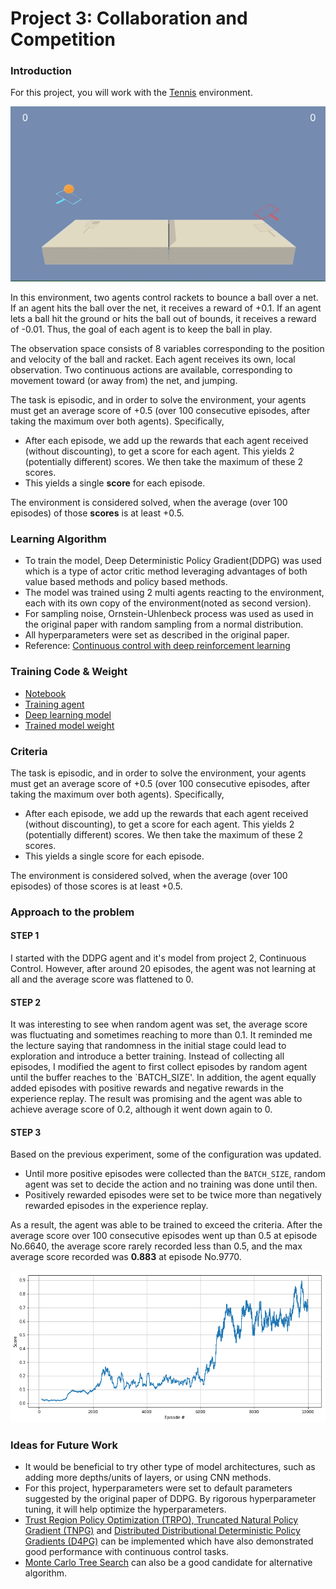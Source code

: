 [//]: # (Image References)

[image1]: result/tennis.gif "Trained Agent"
[image2]: result/scores.png "Score by episodes"
[image3]: result/average_scores.png "Average score by episodes"


# Project 3: Collaboration and Competition

### Introduction

For this project, you will work with the [Tennis](https://github.com/Unity-Technologies/ml-agents/blob/master/docs/Learning-Environment-Examples.md#tennis) environment.

![Trained Agent][image1]

In this environment, two agents control rackets to bounce a ball over a net. If an agent hits the ball over the net, it receives a reward of +0.1.  If an agent lets a ball hit the ground or hits the ball out of bounds, it receives a reward of -0.01.  Thus, the goal of each agent is to keep the ball in play.

The observation space consists of 8 variables corresponding to the position and velocity of the ball and racket. Each agent receives its own, local observation.  Two continuous actions are available, corresponding to movement toward (or away from) the net, and jumping.

The task is episodic, and in order to solve the environment, your agents must get an average score of +0.5 (over 100 consecutive episodes, after taking the maximum over both agents). Specifically,

- After each episode, we add up the rewards that each agent received (without discounting), to get a score for each agent. This yields 2 (potentially different) scores. We then take the maximum of these 2 scores.
- This yields a single **score** for each episode.

The environment is considered solved, when the average (over 100 episodes) of those **scores** is at least +0.5.

### Learning Algorithm

* To train the model, Deep Deterministic Policy Gradient(DDPG) was used which is a type of actor critic method leveraging advantages of both value based methods and policy based methods.
* The model was trained using 2 multi agents reacting to the environment, each with its own copy of the environment(noted as second version).
* For sampling noise, Ornstein-Uhlenbeck process was used as used in the original paper with random sampling from a normal distribution.
* All hyperparameters were set as described in the original paper.
* Reference: [Continuous control with deep reinforcement learning](https://arxiv.org/abs/1509.02971)

### Training Code & Weight

* [Notebook](./Tennis.ipynb)
* [Training agent](./ddpg_agent.py)
* [Deep learning model](./model.py)
* [Trained model weight](./checkpoints)

### Criteria

The task is episodic, and in order to solve the environment, your agents must get an average score of +0.5 (over 100 consecutive episodes, after taking the maximum over both agents). Specifically,
* After each episode, we add up the rewards that each agent received (without discounting), to get a score for each agent. This yields 2 (potentially different) scores. We then take the maximum of these 2 scores.
* This yields a single score for each episode.

The environment is considered solved, when the average (over 100 episodes) of those scores is at least +0.5.


### Approach to the problem

#### STEP 1
I started with the DDPG agent and it's model from project 2, Continuous Control. However, after around 20 episodes, the agent was not learning at all and the average score was flattened to 0.

#### STEP 2
It was interesting to see when random agent was set, the average score was fluctuating and sometimes reaching to more than 0.1. It reminded me the lecture saying that randomness in the initial stage could lead to exploration and introduce a better training. Instead of collecting all episodes, I modified the agent to first collect episodes by random agent until the buffer reaches to the `BATCH_SIZE'. In addition, the agent equally added episodes with positive rewards and negative rewards in the experience replay. The result was promising and the agent was able to achieve average score of 0.2, although it went down again to 0.

#### STEP 3
Based on the previous experiment, some of the configuration was updated.
* Until more positive episodes were collected than the `BATCH_SIZE`, random agent was set to decide the action and no training was done until then.
* Positively rewarded episodes were set to be twice more than negatively rewarded episodes in the experience replay.

As a result, the agent was able to be trained to exceed the criteria. After the average score over 100 consecutive episodes went up than 0.5 at episode No.6640, the average score rarely recorded less than 0.5, and the max average score recorded was **0.883** at episode No.9770.

![Average score by episodes][image3]

### Ideas for Future Work

* It would be beneficial to try other type of model architectures, such as adding more depths/units of layers, or using CNN methods.
* For this project, hyperparameters were set to default parameters suggested by the original paper of DDPG. By rigorous hyperparameter tuning, it will help optimize the hyperparameters.
* [Trust Region Policy Optimization (TRPO), Truncated Natural Policy Gradient (TNPG)](https://arxiv.org/abs/1604.06778) and [Distributed Distributional Deterministic Policy Gradients (D4PG)](https://openreview.net/forum?id=SyZipzbCb) can be implemented which have also demonstrated good performance with continuous control tasks.
* [Monte Carlo Tree Search](./alpha-zero) can also be a good candidate for alternative algorithm.
